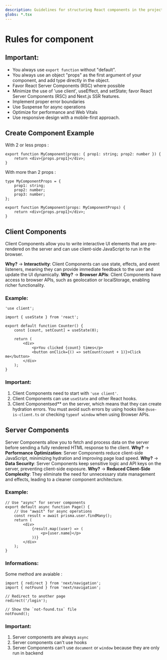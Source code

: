 ```yaml
---
description: Guidelines for structuring React components in the project. Covers rules for defining components, handling props, and implementing Client & Server Components efficiently in Next.js 15 with React 19. Includes best practices for interactivity, performance, and avoiding hydration issues.
globs: *.tsx
---
```


# Rules for component

## Important:

- You always use `export function` without "default".
- You always use an object "props" as the first argument of your component, and add type directly in the object.
- Favor React Server Components (RSC) where possible
- Minimize the use of 'use client', useEffect, and setState; favor React Server Components (RSC) and Next.js SSR features.
- Implement proper error boundaries
- Use Suspense for async operations
- Optimize for performance and Web Vitals
- Use responsive design with a mobile-first approach.

## Create Component Example

With 2 or less props :

```tsx
export function MyComponent(props: { prop1: string; prop2: number }) {
	return <div>{props.prop1}</div>;
}
```

With more than 2 props :

```tsx
type MyComponentProps = {
	prop1: string;
	prop2: number;
	prop3: number;
};

export function MyComponent(props: MyComponentProps) {
	return <div>{props.prop1}</div>;
}
```

## Client Components

Client Components allow you to write interactive UI elements that are pre-rendered on the server and can use client-side JavaScript to run in the browser.

**Why?** → **Interactivity**: Client Components can use state, effects, and event listeners, meaning they can provide immediate feedback to the user and update the UI dynamically.
**Why?** → **Browser APIs**: Client Components have access to browser APIs, such as geolocation or localStorage, enabling richer functionality.

### Example:

```tsx
'use client';

import { useState } from 'react';

export default function Counter() {
	const [count, setCount] = useState(0);

	return (
		<div>
			<p>You clicked {count} times</p>
			<button onClick={() => setCount(count + 1)}>Click me</button>
		</div>
	);
}
```

### Important:

1. Client Components need to start with `'use client'`.
2. Client Components can use `useState` and other React hooks.
3. Client Componentsed\*\* on the server, which means that they can create hydration errors. You must avoid such errors by using hooks like `@use-is-client.ts` or checking `typeof window` when using Browser APIs.

## Server Components

Server Components allow you to fetch and process data on the server before sending a fully rendered HTML response to the client.
**Why?** → **Performance Optimization**: Server Components reduce client-side JavaScript, minimizing hydration and improving page load speed.
**Why?** → **Data Security**: Server Components keep sensitive logic and API keys on the server, preventing client-side exposure.
**Why?** → **Reduced Client-Side Complexity**: They eliminate the need for unnecessary state management and effects, leading to a cleaner component architecture.

### Example:

```tsx
// Use "async" for server components
export default async function Page() {
	// Use "await" for async operations
	const result = await prisma.user.findMany();
	return (
		<div>
			{result.map((user) => (
				<p>{user.name}</p>
			))}
		</div>
	);
}
```

### Informations:

Some method are avaiable :

```tsx
import { redirect } from 'next/navigation';
import { notFound } from 'next/navigation';

// Redirect to another page
redirect('/login');

// Show the `not-found.tsx` file
notFound();
```

### Important:

1. Server components are always `async`
2. Server components can't use hooks
3. Server Components can't use `document` or `window` because they are only run in backend
